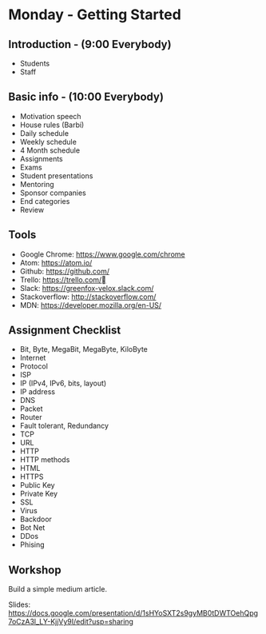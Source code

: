 # Monday - Getting Started

## Introduction - (9:00 Everybody)
- Students
- Staff

## Basic info - (10:00 Everybody)
- Motivation speech
- House rules (Barbi)
- Daily schedule
- Weekly schedule
- 4 Month schedule
- Assignments
- Exams
- Student presentations
- Mentoring
- Sponsor companies
- End categories 
- Review

## Tools 
- Google Chrome: https://www.google.com/chrome
- Atom: https://atom.io/
- Github: https://github.com/
- Trello: https://trello.com/
- Slack: https://greenfox-velox.slack.com/
- Stackoverflow: http://stackoverflow.com/
- MDN: https://developer.mozilla.org/en-US/

## Assignment Checklist
- Bit, Byte, MegaBit, MegaByte, KiloByte
- Internet
- Protocol
- ISP
- IP (IPv4, IPv6, bits, layout)
- IP address
- DNS
- Packet
- Router
- Fault tolerant, Redundancy
- TCP
- URL
- HTTP
- HTTP methods
- HTML
- HTTPS
- Public Key
- Private Key
- SSL
- Virus
- Backdoor
- Bot Net
- DDos
- Phising

## Workshop
Build a simple medium article.

Slides: https://docs.google.com/presentation/d/1sHYoSXT2s9gyMB0tDWTOehQpg7oCzA3l_LY-KjjVy9I/edit?usp=sharing

